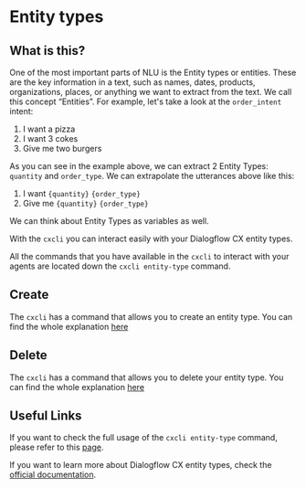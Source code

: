 # Entity types

## What is this?

One of the most important parts of NLU is the Entity types or entities. These are the key information in a text, such as names, dates, products, organizations, places, or anything we want to extract from the text. We call this concept “Entities”. For example, let's take a look at the `order_intent` intent:

1. I want a pizza
2. I want 3 cokes
3. Give me two burgers

As you can see in the example above, we can extract 2 Entity Types: `quantity` and `order_type`. We can extrapolate the utterances above like this:

1. I want `{quantity}` `{order_type}`
2. Give me `{quantity}` `{order_type}`

We can think about Entity Types as variables as well.

With the `cxcli` you can interact easily with your Dialogflow CX entity types.

All the commands that you have available in the `cxcli` to interact with your agents are located down the `cxcli entity-type` command.

## Create

The `cxcli` has a command that allows you to create an entity type. You can find the whole explanation [here](/entitytypes/create)


## Delete

The `cxcli` has a command that allows you to delete your entity type. You can find the whole explanation [here](/entitytypes/delete)


## Useful Links

If you want to check the full usage of the `cxcli entity-type` command, please refer to this [page](/cmd/cxcli_entity-type).

If you want to learn more about Dialogflow CX entity types, check the [official documentation](https://cloud.google.com/dialogflow/cx/docs/concept/entity).